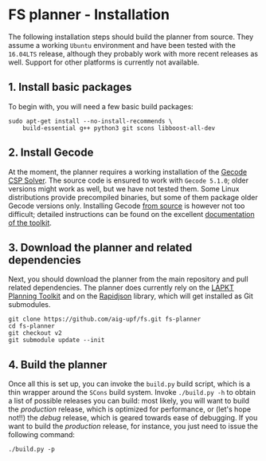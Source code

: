 
FS planner - Installation
=================================

The following installation steps should build the planner from source. They assume a working
`Ubuntu` environment and have been tested with the `16.04LTS` release, although they probably work with 
more recent releases as well. Support for other platforms is currently not available.


## 1. Install basic packages

To begin with, you will need a few basic build packages:

```
sudo apt-get install --no-install-recommends \
	build-essential g++ python3 git scons libboost-all-dev
```


## 2. Install Gecode

At the moment, the planner requires a working installation of the [Gecode CSP Solver](http://www.gecode.org/).
The source code is ensured to work with `Gecode 5.1.0`; older versions might work as well, but we have not tested
them. Some Linux distributions provide precompiled binaries, but some of them package older Gecode versions only.
Installing Gecode [from source](http://www.gecode.org/download/gecode-5.1.0.tar.gz) is however not too difficult;
detailed instructions can be found on the excellent [documentation of the toolkit](http://www.gecode.org/doc-latest/MPG.pdf).
 

## 3. Download the planner and related dependencies

Next, you should download the planner from the main repository and pull related dependencies.
The planner does currently rely on the [LAPKT Planning Toolkit](http://lapkt.org/) and
on the [Rapidjson](https://github.com/Tencent/rapidjson) library, which will get installed
as Git submodules.

```
git clone https://github.com/aig-upf/fs.git fs-planner
cd fs-planner
git checkout v2
git submodule update --init
```

## 4. Build the planner
Once all this is set up, you can invoke the `build.py` build script, which is a thin wrapper
around the `SCons` build system. Invoke `./build.py -h` to obtain a list of possible
releases you can build: most likely, you will want to build the _production_ release, 
which is optimized for performance, or (let's hope not!!) the _debug_ release, which is geared towards
ease of debugging. If you want to build the _production_ release, for instance, 
you just need to issue the following command:

```shell
./build.py -p
```
